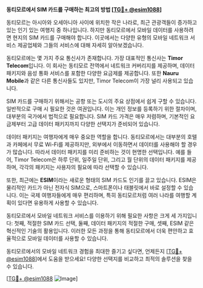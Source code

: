 **동티모르에서 SIM 카드를 구매하는 최고의 방법 [[TG💪+ @esim1088](https://t.me/s/esim1088)]**

동티모르는 아시아와 오세아니아 사이에 위치한 작은 나라로, 최근 관광객들이 증가하고 있는 인기 있는 여행지 중 하나입니다. 하지만 동티모르에서 모바일 데이터를 사용하려면 현지의 SIM 카드를 구매해야 합니다. 이곳에서는 다양한 유형의 모바일 네트워크 서비스 제공업체와 그들의 서비스에 대해 자세히 알아보겠습니다.

동티모르에는 몇 가지 주요 통신사가 존재합니다. 가장 대표적인 통신사는 **Timor Telecom**입니다. 이 회사는 동티모르 전역에서 네트워크 커버리지를 제공하며, 데이터 패키지와 음성 통화 서비스를 포함한 다양한 요금제를 제공합니다. 또한 **Nauru Mobile**과 같은 다른 통신사들도 있지만, Timor Telecom이 가장 널리 사용되고 있습니다.

SIM 카드를 구매하기 위해서는 공항 또는 도시의 주요 상점에서 쉽게 구할 수 있습니다. 일반적으로 구매 시 필요한 것은 여권입니다. 이는 개인 정보를 등록하기 위한 절차이며, 대부분의 국가에서 법적으로 필요합니다. SIM 카드 가격은 매우 저렴하며, 기본적인 요금제부터 고급 데이터 패키지까지 다양한 선택지가 준비되어 있습니다.

데이터 패키지는 여행자에게 매우 중요한 역할을 합니다. 동티모르에서는 대부분의 호텔과 카페에서 무료 Wi-Fi를 제공하지만, 외부에서 이동하면서 데이터를 사용해야 할 경우가 많습니다. 따라서 데이터 패키지를 미리 준비하는 것이 현명한 선택입니다. 예를 들어, Timor Telecom은 하루 단위, 일주일 단위, 그리고 월 단위의 데이터 패키지를 제공하며, 각각의 패키지는 사용자의 필요에 따라 선택할 수 있습니다.

또한, 최근에는 **ESIM**이라는 새로운 형태의 SIM 카드도 인기를 끌고 있습니다. ESIM은 물리적인 카드가 아닌 전자식 SIM으로, 스마트폰이나 태블릿에서 바로 설정할 수 있습니다. 이는 국제 여행자들에게 매우 편리하며, 특히 동티모르처럼 여러 나라를 여행할 계획이 있다면 유용하게 사용할 수 있습니다.

동티모르에서 모바일 네트워크 서비스를 이용하기 위해 필요한 사항은 크게 세 가지입니다: 첫째, 적절한 SIM 카드 선택, 둘째, 데이터 패키지의 적절한 구매, 셋째, ESIM 같은 혁신적인 기술의 활용입니다. 이러한 모든 과정을 통해 동티모르에서 더욱 편안하고 효율적으로 모바일 데이터를 사용할 수 있습니다.

동티모르에서의 모바일 네트워크 경험을 최대한 즐기고 싶다면, 언제든지 [[TG💪+ @esim1088](https://t.me/s/esim1088)]에서 도움을 받으세요! 다양한 선택지를 비교하고 최적의 솔루션을 찾을 수 있습니다. 

[[TG💪+ @esim1088](https://t.me/s/esim1088) ![Image](https://i.postimg.cc/Y0z9fWf4/image.png)]